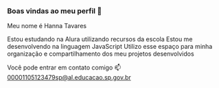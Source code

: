 ### Boas vindas ao meu perfil 🌹
Meu nome é Hanna Tavares

Estou estudando na Alura utilizando recursos da escola
Estou me desenvolvendo na linguagem JavaScript
Utilizo esse espaço para minha organização e compartilhamento dos meu projetos desenvolvidos    

Você pode entrar em contato comigo 📫
00001105123479sp@al.educacao.sp.gov.br
